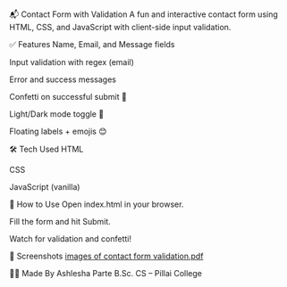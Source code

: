 📬 Contact Form with Validation
A fun and interactive contact form using HTML, CSS, and JavaScript with client-side input validation.

✅ Features
Name, Email, and Message fields

Input validation with regex (email)

Error and success messages

Confetti on successful submit 🎉

Light/Dark mode toggle 🌙

Floating labels + emojis 😊

🛠️ Tech Used
HTML

CSS

JavaScript (vanilla)

🚀 How to Use
Open index.html in your browser.

Fill the form and hit Submit.

Watch for validation and confetti!

📸 Screenshots
[images of contact form validation.pdf](https://github.com/user-attachments/files/20996340/images.of.contact.form.validation.pdf)


🙋‍♀️ Made By
Ashlesha Parte
B.Sc. CS – Pillai College

